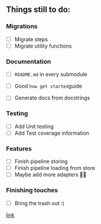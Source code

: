 ## Things still to do:

### Migrations
- [ ] Migrate steps
- [ ] Migrate utility functions

### Documentation
- [ ] `README.md` in every submodule️
- [ ] Good `how get started`guide
- [ ] Generate docs from docstrings


### Testing
- [ ] Add Unit testing
- [ ] Add Test coverage information

### Features
- [ ] Finish pipeline storing
- [ ] Finish pipeline loading from store
- [ ] Maybe add more adapters 🤷🏽‍

### Finishing touches
- [ ] Bring the trash out :)

[link](docs/source/markdown/getting_started.md)
